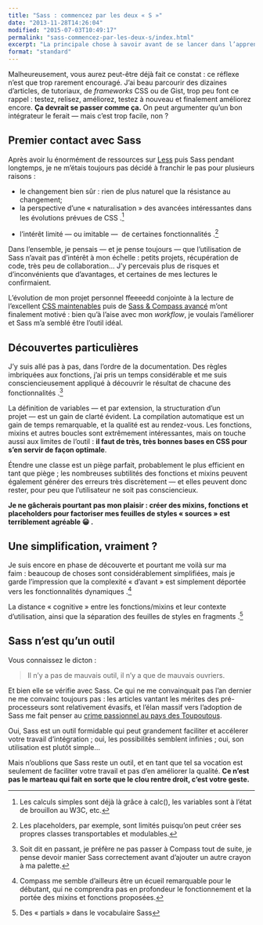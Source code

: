 ```yaml
---
title: "Sass : commencez par les deux « S »"
date: "2013-11-28T14:26:04"
modified: "2015-07-03T10:49:17"
permalink: "sass-commencez-par-les-deux-s/index.html"
excerpt: "La principale chose à savoir avant de se lancer dans l’apprentissage de Sass, c’est qu’il faut en premier lieu maîtriser les CSS. Les pièges sont multiples, et même Indiana Jones se ferait avoir&nbsp;! [Lire la suite de «&nbsp;Sass : commencez par les deux « S »&nbsp;» →](https://www.ffoodd.fr/sass-commencez-par-les-deux-s/)"
format: "standard"
---
```

Malheureusement, vous aurez peut-être déjà fait ce constat&nbsp;:&nbsp;ce réflexe n’est que trop rarement encouragé. J’ai beau parcourir des dizaines d’articles, de tutoriaux, de _frameworks_ CSS ou de Gist, trop peu font ce rappel&nbsp;:&nbsp;testez, relisez, améliorez, testez à nouveau et finalement améliorez encore. **Ça devrait se passer comme ça.** On peut argumenter qu’un bon intégrateur le ferait&nbsp;—&nbsp;mais c’est trop facile, non&nbsp;?

## Premier contact avec Sass

Après avoir lu énormément de ressources sur [Less](http://lesscss.org/ "Site du pré-processeur Less (nouvelle fenêtre)") puis Sass pendant longtemps, je ne m’étais toujours pas décidé à franchir le pas pour plusieurs raisons&nbsp;:

* le changement bien sûr&nbsp;:&nbsp;rien de plus naturel que la résistance au changement;
* la perspective d’une «&nbsp;naturalisation&nbsp;» des avancées intéressantes dans les évolutions prévues de CSS&nbsp;.[^1]

[^1]: Les calculs simples sont déjà là grâce à calc(), les variables sont à l’état de brouillon au W3C, etc.
* l’intérêt limité&nbsp;—&nbsp;ou imitable&nbsp;—&nbsp; de certaines fonctionnalités&nbsp;.[^2]

[^2]: Les placeholders, par exemple, sont limités puisqu’on peut créer ses propres classes transportables et modulables.

Dans l’ensemble, je pensais&nbsp;—&nbsp;et je pense toujours&nbsp;—&nbsp;que l’utilisation de Sass n’avait pas d’intérêt à mon échelle&nbsp;:&nbsp;petits projets, récupération de code, très peu de collaboration… J’y percevais plus de risques et d’inconvénients que d’avantages, et certaines de mes lectures le confirmaient.

L’évolution de mon projet personnel ffeeeedd conjointe à la lecture de l’excellent [CSS maintenables](http://www.css-maintenables.fr/ "Le site du livre CSS maintenables (nouvelle fenêtre)") puis de [Sass & Compass avancé](https://www.ffoodd.fr/sass-compass-avance/ "Sass & Compass avancé") m’ont finalement motivé&nbsp;:&nbsp;bien qu’à l’aise avec mon _workflow_, je voulais l’améliorer et Sass m’a semblé être l’outil idéal.

## Découvertes particulières

J’y suis allé pas à pas, dans l’ordre de la documentation. Des règles imbriquées aux fonctions, j’ai pris un temps considérable et me suis consciencieusement appliqué à découvrir le résultat de chacune des fonctionnalités&nbsp;.[^3]

[^3]: Soit dit en passant, je préfère ne pas passer à Compass tout de suite, je pense devoir manier Sass correctement avant d’ajouter un autre crayon à ma palette.

La définition de variables&nbsp;—&nbsp;et par extension, la structuration d’un projet&nbsp;—&nbsp;est un gain de clarté évident. La compilation automatique est un gain de temps remarquable, et la qualité est au rendez-vous. Les fonctions, mixins et autres boucles sont extrêmement intéressantes, mais on touche aussi aux limites de l’outil&nbsp;:&nbsp;**il faut de très, très bonnes bases en CSS pour s’en servir de façon optimale**.

Étendre une classe est un piège parfait, probablement le plus efficient en tant que piège&nbsp;;&nbsp;les nombreuses subtilités des fonctions et mixins peuvent également générer des erreurs très discrètement&nbsp;—&nbsp;et elles peuvent donc rester, pour peu que l’utilisateur ne soit pas consciencieux.

**Je ne gâcherais pourtant pas mon plaisir&nbsp;:&nbsp;créer des mixins, fonctions et placeholders pour factoriser mes feuilles de styles «&nbsp;sources&nbsp;» est terriblement agréable 😀 .**

## Une simplification, vraiment ?

Je suis encore en phase de découverte et pourtant me voilà sur ma faim&nbsp;:&nbsp;beaucoup de choses sont considérablement simplifiées, mais je garde l’impression que la complexité «&nbsp;d’avant&nbsp;»&nbsp;est simplement déportée vers les fonctionnalités dynamiques&nbsp;.[^4]

[^4]: Compass me semble d’ailleurs être un écueil remarquable pour le débutant, qui ne comprendra pas en profondeur le fonctionnement et la portée des mixins et fonctions proposées.

La distance «&nbsp;cognitive&nbsp;» entre les fonctions/mixins et leur contexte d’utilisation, ainsi que la séparation des feuilles de styles en fragments&nbsp;.[^5]

[^5]: Des «&nbsp;partials&nbsp;» dans le vocabulaire Sass

## Sass n’est qu’un outil

Vous connaissez le dicton&nbsp;:

> Il n’y a pas de mauvais outil, il n’y a que de mauvais ouvriers.

Et bien elle se vérifie avec Sass. Ce qui ne me convainquait pas l’an dernier ne me convainc toujours pas&nbsp;:&nbsp;les articles vantant les mérites des pré-processeurs sont relativement évasifs, et l’élan massif vers l’adoption de Sass me fait penser au [crime passionnel au pays des Toupoutous](http://www.youtube.com/watch?v=I8Qu7_unkg4 "Voir la vidéo sur Youtube (nouvelle fenêtre)").

Oui, Sass est un outil formidable qui peut grandement faciliter et accélerer votre travail d’intégration&nbsp;;&nbsp;oui, les possibilités semblent infinies&nbsp;;&nbsp;oui, son utilisation est plutôt simple…

Mais n’oublions que Sass reste un outil, et en tant que tel sa vocation est seulement de faciliter votre travail et pas d’en améliorer la qualité. **Ce n’est pas le marteau qui fait en sorte que le clou rentre droit, c’est votre geste.**